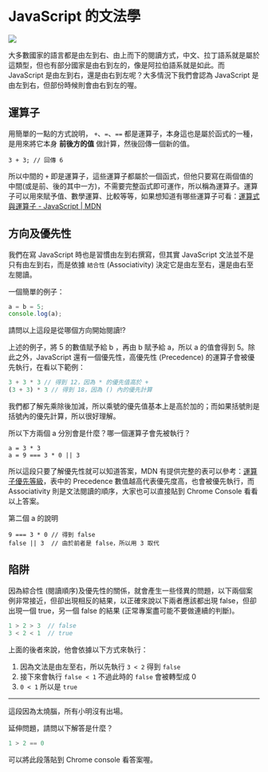 
# JavaScript 的文法學

![](https://firebasestorage.googleapis.com/v0/b/casper-de5d5.appspot.com/o/images%2Fblog%2F201712%2F18_ironman_c8-01.jpg?alt=media&token=9f7d7ddf-070b-4a6f-a850-701943dae095)

大多數國家的語言都是由左到右、由上而下的閱讀方式，中文、拉丁語系就是屬於這類型，但也有部分國家是由右到左的，像是阿拉伯語系就是如此。而 JavaScript 是由左到右，還是由右到左呢？大多情況下我們會認為 JavaScript 是由左到右，但部份時候則會由右到左的喔。

## 運算子

用簡單的一點的方式說明， `+`、`=`、`==` 都是運算子，本身這也是屬於函式的一種，是用來將它本身 **前後方的值** 做計算，然後回傳一個新的值。

```
3 + 3; // 回傳 6
```

所以中間的 `+` 即是運算子，這些運算子都屬於一個函式，但他只要寫在兩個值的中間(或是前、後的其中一方)，不需要完整函式即可運作，所以稱為運算子。運算子可以用來賦予值、數學運算、比較等等，如果想知道有哪些運算子可看：[運算式與運算子 - JavaScript | MDN](https://developer.mozilla.org/zh-TW/docs/Web/JavaScript/Guide/Expressions_and_Operators)

## 方向及優先性

我們在寫 JavaScript 時也是習慣由左到右撰寫，但其實 JavaScript 文法並不是只有由左到右，而是依據 `結合性` (Associativity) 決定它是由左至右，還是由右至左閱讀。

一個簡單的例子：

```js
a = b = 5;
console.log(a);
```
請問以上這段是從哪個方向開始閱讀!?

上述的例子，將 5 的數值賦予給 b ，再由 b 賦予給 a，所以 a 的值會得到 5。除此之外，JavaScript 還有一個優先性，高優先性 (Precedence) 的運算子會被優先執行，在看以下範例：

```js
3 + 3 * 3 // 得到 12，因為 * 的優先值高於 +
(3 + 3) * 3 // 得到 18，因為 () 內的優先計算
```

我們都了解先乘除後加減，所以乘號的優先值基本上是高於加的；而如果括號則是括號內的優先計算，所以很好理解。

所以下方兩個 a 分別會是什麼？哪一個運算子會先被執行？

```
a = 3 * 3
a = 9 === 3 * 0 || 3
```

所以這段只要了解優先性就可以知道答案，MDN 有提供完整的表可以參考：[運算子優先等級](https://developer.mozilla.org/zh-TW/docs/Web/JavaScript/Reference/Operators/Operator_Precedence)，表中的 Precedence 數值越高代表優先度高，也會被優先執行，而 Associativity 則是文法閱讀的順序，大家也可以直接貼到 Chrome Console 看看以上答案。

第二個 a 的說明

```
9 === 3 * 0 // 得到 false
false || 3  // 由於前者是 false，所以用 3 取代
```

## 陷阱

因為綜合性 (閱讀順序)及優先性的關係，就會產生一些怪異的問題，以下兩個案例非常接近，但卻出現相反的結果，以正確來說以下兩者應該都出現 false，但卻出現一個 true，另一個 false 的結果 (正常專案盡可能不要做連續的判斷)。

```js
1 > 2 > 3  // false
3 < 2 < 1  // true
```

上面的後者來說，他會依據以下方式來執行：
1. 因為文法是由左至右，所以先執行 `3 < 2`  得到 `false`
2. 接下來會執行 `false < 1` 不過此時的 `false` 會被轉型成 0
3. `0 < 1` 所以是 `true`

***

這段因為太燒腦，所有小明沒有出場。

延伸問題，請問以下解答是什麼？

```js
1 > 2 == 0
```

可以將此段落貼到 Chrome console 看答案喔。
